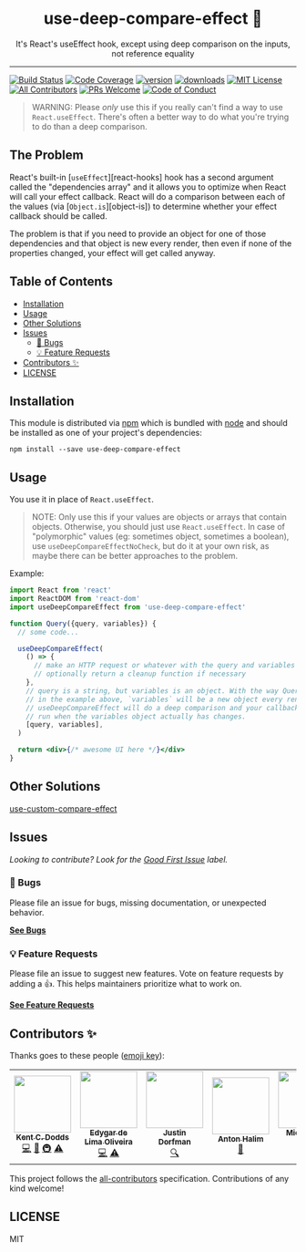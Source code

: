 <div align="center">
<h1>use-deep-compare-effect 🐋</h1>

<p>It's React's useEffect hook, except using deep comparison on the inputs, not
reference equality</p>
</div>

---

<!-- prettier-ignore-start -->
[![Build Status][build-badge]][build]
[![Code Coverage][coverage-badge]][coverage]
[![version][version-badge]][package]
[![downloads][downloads-badge]][npmtrends]
[![MIT License][license-badge]][license]
[![All Contributors][all-contributors-badge]](#contributors-)
[![PRs Welcome][prs-badge]][prs]
[![Code of Conduct][coc-badge]][coc]
<!-- prettier-ignore-end -->

> WARNING: Please _only_ use this if you really can't find a way to use
> `React.useEffect`. There's often a better way to do what you're trying to do
> than a deep comparison.

## The Problem

React's built-in [`useEffect`][react-hooks] hook has a second argument called
the "dependencies array" and it allows you to optimize when React will call your
effect callback. React will do a comparison between each of the values (via
[`Object.is`][object-is]) to determine whether your effect callback should be
called.

The problem is that if you need to provide an object for one of those
dependencies and that object is new every render, then even if none of the
properties changed, your effect will get called anyway.

## Table of Contents

<!-- START doctoc generated TOC please keep comment here to allow auto update -->
<!-- DON'T EDIT THIS SECTION, INSTEAD RE-RUN doctoc TO UPDATE -->

- [Installation](#installation)
- [Usage](#usage)
- [Other Solutions](#other-solutions)
- [Issues](#issues)
  - [🐛 Bugs](#-bugs)
  - [💡 Feature Requests](#-feature-requests)
- [Contributors ✨](#contributors-)
- [LICENSE](#license)

<!-- END doctoc generated TOC please keep comment here to allow auto update -->

## Installation

This module is distributed via [npm][npm] which is bundled with [node][node] and
should be installed as one of your project's dependencies:

```shell
npm install --save use-deep-compare-effect
```

## Usage

You use it in place of `React.useEffect`.

> NOTE: Only use this if your values are objects or arrays that contain objects.
> Otherwise, you should just use `React.useEffect`. In case of "polymorphic"
> values (eg: sometimes object, sometimes a boolean), use
> `useDeepCompareEffectNoCheck`, but do it at your own risk, as maybe there can
> be better approaches to the problem.

Example:

```jsx
import React from 'react'
import ReactDOM from 'react-dom'
import useDeepCompareEffect from 'use-deep-compare-effect'

function Query({query, variables}) {
  // some code...

  useDeepCompareEffect(
    () => {
      // make an HTTP request or whatever with the query and variables
      // optionally return a cleanup function if necessary
    },
    // query is a string, but variables is an object. With the way Query is used
    // in the example above, `variables` will be a new object every render.
    // useDeepCompareEffect will do a deep comparison and your callback is only
    // run when the variables object actually has changes.
    [query, variables],
  )

  return <div>{/* awesome UI here */}</div>
}
```

## Other Solutions

[use-custom-compare-effect](https://github.com/sanjagh/use-custom-compare-effect)

## Issues

_Looking to contribute? Look for the [Good First Issue][good-first-issue]
label._

### 🐛 Bugs

Please file an issue for bugs, missing documentation, or unexpected behavior.

[**See Bugs**][bugs]

### 💡 Feature Requests

Please file an issue to suggest new features. Vote on feature requests by adding
a 👍. This helps maintainers prioritize what to work on.

[**See Feature Requests**][requests]

## Contributors ✨

Thanks goes to these people ([emoji key][emojis]):

<!-- ALL-CONTRIBUTORS-LIST:START - Do not remove or modify this section -->
<!-- prettier-ignore-start -->
<!-- markdownlint-disable -->
<table>
  <tr>
    <td align="center"><a href="https://kentcdodds.com"><img src="https://avatars.githubusercontent.com/u/1500684?v=3" width="100px;" alt=""/><br /><sub><b>Kent C. Dodds</b></sub></a><br /><a href="https://github.com/kentcdodds/use-deep-compare-effect/commits?author=kentcdodds" title="Code">💻</a> <a href="https://github.com/kentcdodds/use-deep-compare-effect/commits?author=kentcdodds" title="Documentation">📖</a> <a href="#infra-kentcdodds" title="Infrastructure (Hosting, Build-Tools, etc)">🚇</a> <a href="https://github.com/kentcdodds/use-deep-compare-effect/commits?author=kentcdodds" title="Tests">⚠️</a></td>
    <td align="center"><a href="https://linkedin.com/in/edygar/en"><img src="https://avatars2.githubusercontent.com/u/566280?v=4" width="100px;" alt=""/><br /><sub><b>Edygar de Lima Oliveira</b></sub></a><br /><a href="https://github.com/kentcdodds/use-deep-compare-effect/commits?author=edygar" title="Code">💻</a> <a href="https://github.com/kentcdodds/use-deep-compare-effect/commits?author=edygar" title="Tests">⚠️</a></td>
    <td align="center"><a href="https://stackshare.io/jdorfman/decisions"><img src="https://avatars1.githubusercontent.com/u/398230?v=4" width="100px;" alt=""/><br /><sub><b>Justin Dorfman</b></sub></a><br /><a href="#fundingFinding-jdorfman" title="Funding Finding">🔍</a></td>
    <td align="center"><a href="https://antonhalim.com"><img src="https://avatars1.githubusercontent.com/u/10498035?v=4" width="100px;" alt=""/><br /><sub><b>Anton Halim</b></sub></a><br /><a href="https://github.com/kentcdodds/use-deep-compare-effect/commits?author=antonhalim" title="Documentation">📖</a></td>
    <td align="center"><a href="https://michaeldeboey.be"><img src="https://avatars3.githubusercontent.com/u/6643991?v=4" width="100px;" alt=""/><br /><sub><b>Michaël De Boey</b></sub></a><br /><a href="https://github.com/kentcdodds/use-deep-compare-effect/commits?author=MichaelDeBoey" title="Code">💻</a></td>
    <td align="center"><a href="http://linkedin.com/in/tbueschel"><img src="https://avatars3.githubusercontent.com/u/13087421?v=4" width="100px;" alt=""/><br /><sub><b>Tobias Büschel</b></sub></a><br /><a href="https://github.com/kentcdodds/use-deep-compare-effect/commits?author=tobiasbueschel" title="Documentation">📖</a></td>
  </tr>
</table>

<!-- markdownlint-enable -->
<!-- prettier-ignore-end -->

<!-- ALL-CONTRIBUTORS-LIST:END -->

This project follows the [all-contributors][all-contributors] specification.
Contributions of any kind welcome!

## LICENSE

MIT

<!-- prettier-ignore-start -->
[npm]: https://www.npmjs.com
[node]: https://nodejs.org
[build-badge]: https://img.shields.io/github/workflow/status/kentcdodds/use-deep-compare-effect/validate?logo=github&style=flat-square
[build]: https://github.com/kentcdodds/use-deep-compare-effect/actions?query=workflow%3Avalidate
[coverage-badge]: https://img.shields.io/codecov/c/github/kentcdodds/use-deep-compare-effect.svg?style=flat-square
[coverage]: https://codecov.io/github/kentcdodds/use-deep-compare-effect
[version-badge]: https://img.shields.io/npm/v/use-deep-compare-effect.svg?style=flat-square
[package]: https://www.npmjs.com/package/use-deep-compare-effect
[downloads-badge]: https://img.shields.io/npm/dm/use-deep-compare-effect.svg?style=flat-square
[npmtrends]: http://www.npmtrends.com/use-deep-compare-effect
[license-badge]: https://img.shields.io/npm/l/use-deep-compare-effect.svg?style=flat-square
[license]: https://github.com/kentcdodds/use-deep-compare-effect/blob/main/LICENSE
[prs-badge]: https://img.shields.io/badge/PRs-welcome-brightgreen.svg?style=flat-square
[prs]: http://makeapullrequest.com
[coc-badge]: https://img.shields.io/badge/code%20of-conduct-ff69b4.svg?style=flat-square
[coc]: https://github.com/kentcdodds/use-deep-compare-effect/blob/main/CODE_OF_CONDUCT.md
[emojis]: https://github.com/all-contributors/all-contributors#emoji-key
[all-contributors]: https://github.com/all-contributors/all-contributors
[all-contributors-badge]: https://img.shields.io/github/all-contributors/kentcdodds/use-deep-compare-effect?color=orange&style=flat-square
[bugs]: https://github.com/kentcdodds/use-deep-compare-effect/issues?utf8=%E2%9C%93&q=is%3Aissue+is%3Aopen+sort%3Acreated-desc+label%3Abug
[requests]: https://github.com/kentcdodds/use-deep-compare-effect/issues?utf8=%E2%9C%93&q=is%3Aissue+is%3Aopen+sort%3Areactions-%2B1-desc+label%3Aenhancement
[good-first-issue]: https://github.com/kentcdodds/use-deep-compare-effect/issues?utf8=%E2%9C%93&q=is%3Aissue+is%3Aopen+sort%3Areactions-%2B1-desc+label%3Aenhancement+label%3A%22good+first+issue%22
<!-- prettier-ignore-end -->

